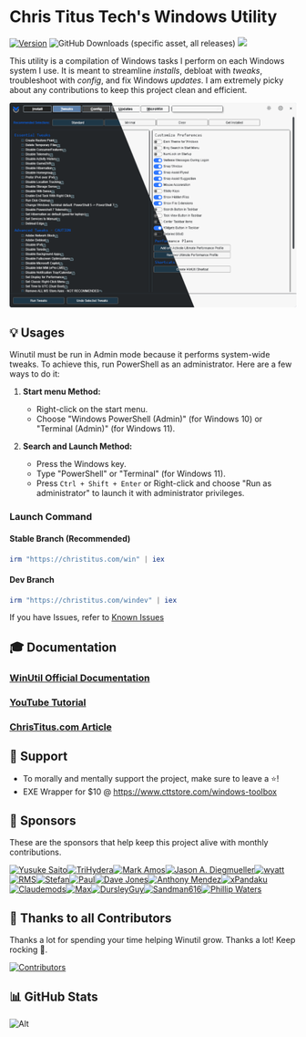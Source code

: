 # Chris Titus Tech's Windows Utility

[![Version](https://img.shields.io/github/v/release/ChrisTitusTech/winutil?color=%230567ff&label=Latest%20Release&style=for-the-badge)](https://github.com/ChrisTitusTech/winutil/releases/latest)
![GitHub Downloads (specific asset, all releases)](https://img.shields.io/github/downloads/ChrisTitusTech/winutil/winutil.ps1?label=Total%20Downloads&style=for-the-badge)
[![](https://dcbadge.limes.pink/api/server/https://discord.gg/RUbZUZyByQ?theme=default-inverted&style=for-the-badge)](https://discord.gg/RUbZUZyByQ)

This utility is a compilation of Windows tasks I perform on each Windows system I use. It is meant to streamline *installs*, debloat with *tweaks*, troubleshoot with *config*, and fix Windows *updates*. I am extremely picky about any contributions to keep this project clean and efficient.

![screen-install](./docs/assets/Title-Screen.png)

## 💡 Usages

Winutil must be run in Admin mode because it performs system-wide tweaks. To achieve this, run PowerShell as an administrator. Here are a few ways to do it:

1. **Start menu Method:**
   - Right-click on the start menu.
   - Choose "Windows PowerShell (Admin)" (for Windows 10) or "Terminal (Admin)" (for Windows 11).

2. **Search and Launch Method:**
   - Press the Windows key.
   - Type "PowerShell" or "Terminal" (for Windows 11).
   - Press `Ctrl + Shift + Enter` or Right-click and choose "Run as administrator" to launch it with administrator privileges.

### Launch Command

#### Stable Branch (Recommended)

```ps1
irm "https://christitus.com/win" | iex
```
#### Dev Branch

```ps1
irm "https://christitus.com/windev" | iex
```

If you have Issues, refer to [Known Issues](https://christitustech.github.io/winutil/KnownIssues/)

## 🎓 Documentation

### [WinUtil Official Documentation](https://christitustech.github.io/winutil/)

### [YouTube Tutorial](https://www.youtube.com/watch?v=6UQZ5oQg8XA)

### [ChrisTitus.com Article](https://christitus.com/windows-tool/)

## 💖 Support
- To morally and mentally support the project, make sure to leave a ⭐️!
- EXE Wrapper for $10 @ https://www.cttstore.com/windows-toolbox

## 💖 Sponsors

These are the sponsors that help keep this project alive with monthly contributions.

<!-- sponsors --><a href="https://github.com/ysaito8015"><img src="https:&#x2F;&#x2F;avatars.githubusercontent.com&#x2F;u&#x2F;3502978?u&#x3D;ca98bf67f04d67080df0feeaa6f007fad51d273f&amp;v&#x3D;4" width="60px" alt="Yusuke Saito" /></a><a href="https://github.com/TriHydera"><img src="https:&#x2F;&#x2F;avatars.githubusercontent.com&#x2F;u&#x2F;39857764?u&#x3D;5dbda638f45530582eee1703b4473f2a5e229e28&amp;v&#x3D;4" width="60px" alt="TriHydera" /></a><a href="https://github.com/jozozovko"><img src="https:&#x2F;&#x2F;avatars.githubusercontent.com&#x2F;u&#x2F;3272468?u&#x3D;4391ed4655e4fd8b56e23b4169e44e2ac9b6cd97&amp;v&#x3D;4" width="60px" alt="" /></a><a href="https://github.com/DelDongo"><img src="https:&#x2F;&#x2F;avatars.githubusercontent.com&#x2F;u&#x2F;127976398?v&#x3D;4" width="60px" alt="" /></a><a href="https://github.com/markamos"><img src="https:&#x2F;&#x2F;avatars.githubusercontent.com&#x2F;u&#x2F;9561861?u&#x3D;3cca179dcff0413538591e57a3abea116d65ce56&amp;v&#x3D;4" width="60px" alt="Mark Amos" /></a><a href="https://github.com/dwelfusius"><img src="https:&#x2F;&#x2F;avatars.githubusercontent.com&#x2F;u&#x2F;54533224?u&#x3D;a49ea000a8f52adb31382ea69a1a7501b27fefdd&amp;v&#x3D;4" width="60px" alt="" /></a><a href="https://github.com/mews-se"><img src="https:&#x2F;&#x2F;avatars.githubusercontent.com&#x2F;u&#x2F;58894405?v&#x3D;4" width="60px" alt="" /></a><a href="https://github.com/jdiegmueller"><img src="https:&#x2F;&#x2F;avatars.githubusercontent.com&#x2F;u&#x2F;18660571?u&#x3D;601d0a23040a271c86b5d40339f899a6dbf27086&amp;v&#x3D;4" width="60px" alt="Jason A. Diegmueller" /></a><a href="https://github.com/AlanTristar"><img src="https:&#x2F;&#x2F;avatars.githubusercontent.com&#x2F;u&#x2F;105566568?v&#x3D;4" width="60px" alt="" /></a><a href="https://github.com/zepled112"><img src="https:&#x2F;&#x2F;avatars.githubusercontent.com&#x2F;u&#x2F;65176625?v&#x3D;4" width="60px" alt="wyatt" /></a><a href="https://github.com/altugtekiner"><img src="https:&#x2F;&#x2F;avatars.githubusercontent.com&#x2F;u&#x2F;105917451?u&#x3D;ee73ff639c7bd9feb4708ab4ba7b14eff80196f7&amp;v&#x3D;4" width="60px" alt="" /></a><a href="https://github.com/robertsandrock"><img src="https:&#x2F;&#x2F;avatars.githubusercontent.com&#x2F;u&#x2F;12015331?v&#x3D;4" width="60px" alt="RMS" /></a><a href="https://github.com/mmomega"><img src="https:&#x2F;&#x2F;avatars.githubusercontent.com&#x2F;u&#x2F;71956566?v&#x3D;4" width="60px" alt="" /></a><a href="https://github.com/KenichiQaz"><img src="https:&#x2F;&#x2F;avatars.githubusercontent.com&#x2F;u&#x2F;31177857?u&#x3D;efdbae734a4c60a7bb95df4659d0535e60a6fd57&amp;v&#x3D;4" width="60px" alt="Stefan" /></a><a href="https://github.com/paulsheets"><img src="https:&#x2F;&#x2F;avatars.githubusercontent.com&#x2F;u&#x2F;45240946?u&#x3D;d4db66f8e8d7a2606fe7a5521daf48ca9f097105&amp;v&#x3D;4" width="60px" alt="Paul" /></a><a href="https://github.com/djones369"><img src="https:&#x2F;&#x2F;avatars.githubusercontent.com&#x2F;u&#x2F;4107092?v&#x3D;4" width="60px" alt="Dave Jones" /></a><a href="https://github.com/anthonymendez"><img src="https:&#x2F;&#x2F;avatars.githubusercontent.com&#x2F;u&#x2F;19240897?u&#x3D;f82b4be098cac65c8421421b70ebd2d1da85c67e&amp;v&#x3D;4" width="60px" alt="Anthony Mendez" /></a><a href="https://github.com/xBandaku"><img src="https:&#x2F;&#x2F;avatars.githubusercontent.com&#x2F;u&#x2F;142067112?u&#x3D;0c9a1edee45ac2a0a42827d418a12b1791d52350&amp;v&#x3D;4" width="60px" alt="xPandaku" /></a><a href="https://github.com/claudemods"><img src="https:&#x2F;&#x2F;avatars.githubusercontent.com&#x2F;u&#x2F;73653396?u&#x3D;d64c656fb8db24ef56bb000197532df9b618d06c&amp;v&#x3D;4" width="60px" alt="Claudemods" /></a><a href="https://github.com/FatBastard0"><img src="https:&#x2F;&#x2F;avatars.githubusercontent.com&#x2F;u&#x2F;173957728?v&#x3D;4" width="60px" alt="" /></a><a href="https://github.com/Ascent7910"><img src="https:&#x2F;&#x2F;avatars.githubusercontent.com&#x2F;u&#x2F;118260621?v&#x3D;4" width="60px" alt="Max" /></a><a href="https://github.com/DursleyGuy"><img src="https:&#x2F;&#x2F;avatars.githubusercontent.com&#x2F;u&#x2F;140165544?v&#x3D;4" width="60px" alt="DursleyGuy" /></a><a href="https://github.com/YamiSandman616"><img src="https:&#x2F;&#x2F;avatars.githubusercontent.com&#x2F;u&#x2F;183505690?u&#x3D;c3bd20157058b6215e28f7568d4f8c4fbbe92838&amp;v&#x3D;4" width="60px" alt="Sandman616" /></a><a href="https://github.com/realmuddy"><img src="https:&#x2F;&#x2F;avatars.githubusercontent.com&#x2F;u&#x2F;30978236?v&#x3D;4" width="60px" alt="Phillip Waters" /></a><!-- sponsors -->

## 🏅 Thanks to all Contributors
Thanks a lot for spending your time helping Winutil grow. Thanks a lot! Keep rocking 🍻.

[![Contributors](https://contrib.rocks/image?repo=ChrisTitusTech/winutil)](https://github.com/ChrisTitusTech/winutil/graphs/contributors)

## 📊 GitHub Stats

![Alt](https://repobeats.axiom.co/api/embed/aad37eec9114c507f109d34ff8d38a59adc9503f.svg "Repobeats analytics image")
